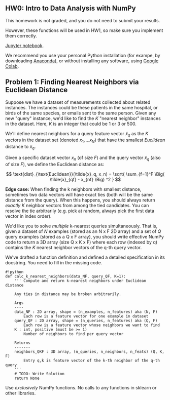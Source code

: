 ## HW0: Intro to Data Analysis with NumPy

This homework is not graded, and you do not need to submit your results.

However, these functions will be used in HW1, so make sure you implement them correctly.


[Jupyter notebook](hw/hw0.ipynb).

We recommend you use your personal Python installation (for exampe, by downloading [Anaconda](https://www.anaconda.com/distribution/#download-section)), or without installing any software, using [Google Colab](colab.research.google.com/).


## <a name="problem-1">Problem 1: Finding Nearest Neighbors via Euclidean Distance</a>

Suppose we have a dataset of measurements collected about related instances. The instances could be these patients in the same hospital, or birds of the same species, or emails sent to the same person. Given any new "query" instance, we'd like to find the *K* "nearest neighbor" instances in the dataset. Here, *K* is an integer that could be 1 or 3 or 500.

We'll define nearest neighbors for a query feature vector $\tilde{x}_q$ as the *K* vectors in the dataset set (denoted $x_1, \ldots x_N$) that have the smallest *Euclidean* distance to $\tilde{x}_q$.

Given a specific dataset vector $x_n$ (of size $F$) and the query vector $\tilde{x}_q$ (also of size *F*), we define the Euclidean distance as:

$$
\text{dist}_{\text{Euclidean}}(\tilde{x}_q, x_n) = \sqrt{ \sum_{f=1}^F \Big( \tilde{x}_{qf} - x_{nf} \Big) ^2 }
$$


**Edge case:** When finding the k neighbors with smallest distance, sometimes two data vectors will have exact ties (both will be the same distance from the query). When this happens, you should always return *exactly* $K$ neighbor vectors from among the tied candidates. You can resolve the tie arbitrarily (e.g. pick at random, always pick the first data vector in index order).

We'd like you to solve *multiple* k-nearest queries simultaneously. That is, given a dataset of $N$ examples (stored as an N x F 2D array) and a set of $Q$ query examples (stored as a Q x F array), you should write effective NumPy code to return a 3D array (size Q x K x F) where each row (indexed by q) contains the $K$ nearest neighbor vectors of the q-th query vector.

We've drafted a function definition and defined a detailed specification in its docstring. You need to fill in the missing code.

    #!python
    def calc_k_nearest_neighbors(data_NF, query_QF, K=1):
        ''' Compute and return k-nearest neighbors under Euclidean distance

        Any ties in distance may be broken arbitrarily.

        Args
        ----
        data_NF : 2D array, shape = (n_examples, n_features) aka (N, F)
            Each row is a feature vector for one example in dataset
        query_QF : 2D array, shape = (n_queries, n_features) aka (Q, F)
            Each row is a feature vector whose neighbors we want to find
        K : int, positive (must be >= 1)
            Number of neighbors to find per query vector

        Returns
        -------
        neighbors_QKF : 3D array, (n_queries, n_neighbors, n_feats) (Q, K, F)
            Entry q,k is feature vector of the k-th neighbor of the q-th query
        '''
        # TODO: Write Solution
        return None

Use *exclusively* NumPy functions. No calls to any functions in sklearn or other libraries.